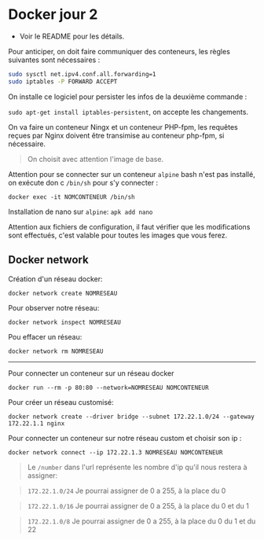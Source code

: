 # Docker jour 2

-   Voir le README pour les détails.

Pour anticiper, on doit faire communiquer des conteneurs, les règles suivantes sont nécessaires :

```bash
sudo sysctl net.ipv4.conf.all.forwarding=1
sudo iptables -P FORWARD ACCEPT
```

On installe ce logiciel pour persister les infos de la deuxième commande :

`sudo apt-get install iptables-persistent`, on accepte les changements.

On va faire un conteneur Ningx et un conteneur PHP-fpm, les requêtes reçues par Nginx doivent être transimise au conteneur php-fpm, si nécessaire.

> On choisit avec attention l'image de base.

Attention pour se connecter sur un conteneur `alpine` bash n'est pas installé, on exécute don c `/bin/sh` pour s'y connecter :

`docker exec -it NOMCONTENEUR /bin/sh`

Installation de nano sur `alpine`: `apk add nano`

Attention aux fichiers de configuration, il faut vérifier que les modifications sont effectués, c'est valable pour toutes les images que vous ferez.

## Docker network

Création d'un réseau docker:

`docker network create NOMRESEAU`

Pour observer notre réseau:

`docker network inspect NOMRESEAU`

Pou effacer un réseau:

`docker network rm NOMRESEAU`

---

Pour connecter un conteneur sur un réseau docker

`docker run --rm -p 80:80 --network=NOMRESEAU NOMCONTENEUR`

Pour créer un réseau customisé:

`docker network create --driver bridge --subnet 172.22.1.0/24 --gateway 172.22.1.1 nginx`

Pour connecter un conteneur sur notre réseau custom et choisir son ip :

`docker network connect --ip 172.22.1.3 NOMRESEAU NOMCONTENEUR`

> Le `/number` dans l'url représente les nombre d'ip qu'il nous restera à assigner:

> `172.22.1.0/24` Je pourrai assigner de 0 a 255, à la place du 0

> `172.22.1.0/16` Je pourrai assigner de 0 a 255, à la place du 0 et du 1

> `172.22.1.0/8` Je pourrai assigner de 0 a 255, à la place du 0 du 1 et du 22
